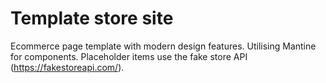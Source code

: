 # Template store site

Ecommerce page template with modern design features.
Utilising Mantine for components.
Placeholder items use the fake store API (https://fakestoreapi.com/).
